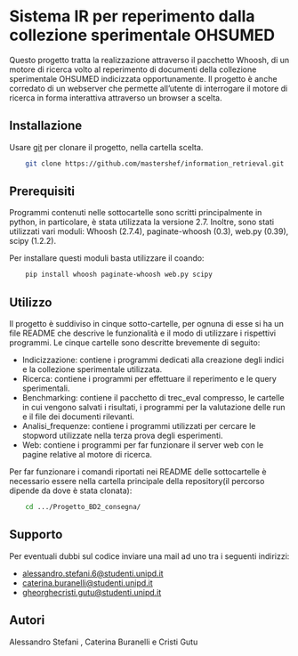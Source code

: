 # Sistema IR per reperimento dalla collezione sperimentale OHSUMED

Questo progetto tratta la realizzazione attraverso il pacchetto Whoosh, di un motore di ricerca volto al reperimento di documenti della collezione sperimentale OHSUMED indicizzata opportunamente. 
Il progetto è anche corredato di un webserver che permette all’utente di interrogare il motore di ricerca in forma interattiva attraverso un browser a scelta.


## Installazione

Usare [git](https://git-scm.com/downloads) per clonare il progetto, nella cartella scelta.

```bash
    git clone https://github.com/mastershef/information_retrieval.git
```

## Prerequisiti
Programmi contenuti nelle sottocartelle sono scritti principalmente in python, in particolare, è stata utilizzata la versione 2.7.
Inoltre, sono stati utilizzati vari moduli: Whoosh (2.7.4), paginate-whoosh (0.3), web.py (0.39), scipy (1.2.2).

Per installare questi moduli basta utilizzare il coando:
```bash
    pip install whoosh paginate-whoosh web.py scipy
```

## Utilizzo
Il progetto è suddiviso in cinque sotto-cartelle, per ognuna di esse si ha un file README che descrive le funzionalità e il modo di utilizzare i rispettivi programmi.
Le cinque cartelle sono descritte brevemente di seguito:
* Indicizzazione: contiene i programmi dedicati alla creazione degli indici e la collezione sperimentale utilizzata.
* Ricerca: contiene i programmi per effettuare il reperimento e le  query sperimentali.
* Benchmarking: contiene il pacchetto di trec_eval compresso, le cartelle in cui vengono salvati i risultati, i programmi per la valutazione delle run e  il file dei documenti rilevanti.
* Analisi_frequenze: contiene i programmi utilizzati per cercare le stopword utilizzate nella terza prova degli esperimenti.
* Web: contiene i programmi per far funzionare il server web con le pagine relative al motore di ricerca.

Per far funzionare i comandi riportati nei README delle sottocartelle  è necessario essere nella cartella principale della repository(il percorso dipende da dove è stata clonata):
```bash
    cd .../Progetto_BD2_consegna/
```

## Supporto
Per eventuali dubbi sul codice inviare una mail ad uno tra i seguenti indirizzi:
* alessandro.stefani.6@studenti.unipd.it
* caterina.buranelli@studenti.unipd.it
* gheorghecristi.gutu@studenti.unipd.it

## Autori
Alessandro Stefani , Caterina Buranelli e Cristi Gutu

